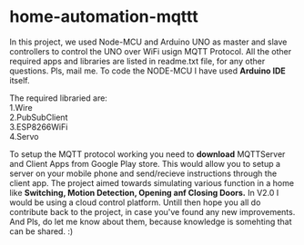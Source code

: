 # home-automation-mqttt
In this project, we used Node-MCU and Arduino UNO as master and slave controllers to control the UNO over WiFi usign MQTT Protocol. All the other required apps and libraries are listed in readme.txt file, for any other questions. Pls, mail me.
To code the NODE-MCU I have used <b>Arduino IDE</b> itself.

The required libraried are: <br>
1.Wire <br>
2.PubSubClient <br>
3.ESP8266WiFi <br>
4.Servo <br>

To setup the MQTT protocol working you need to <b>download</b> MQTTServer and Client Apps from Google Play store. This would allow you to setup a server on your mobile phone and send/recieve instructions through the client app. The project aimed towards simulating various function in a home like <b> Switching, Motion Detection, Opening anf Closing Doors.</b>
In V2.0 I would be using a cloud control platform.
Untill then hope you all do contribute back to the project, in case you've found any new improvements. And Pls, do let me know about them, because knowledge is somehting that can be shared. :)
